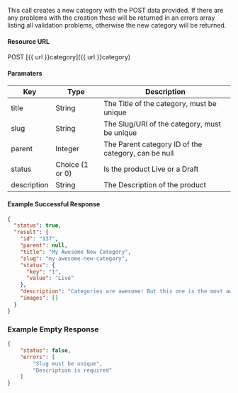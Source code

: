 <!--
@title POST category
@author Moltin Ltd
@description Creates a new category
@order 2.1

@sidebar 1
@family Category
@rate No
@auth Yes
@format JSON
@http POST
@version beta
-->
This call creates a new category with the POST data provided. If there are any problems with the creation these will be returned in an errors array listing all validation problems, otherwise the new category will be returned.


#### Resource URL
POST [{{ url }}category]({{ url }}category)


#### Paramaters
Key | Type | Description
--- | ---- | -----------
title | String | The Title of the category, must be unique
slug | String | The Slug/URI of the category, must be unique
parent | Integer | The Parent category ID of the category, can be null
status | Choice (1 or 0) | Is the product Live or a Draft
description | String | The Description of the product

<!--code-->
#### Example Successful Response
``` json
{
  "status": true,
  "result": {
    "id": "137",
    "parent": null,
    "title": "My Awesome New Category",
    "slug": "my-awesome-new-category",
    "status": {
      "key": "1",
      "value": "Live"
    },
    "description": "Categories are awesome! But this one is the most awesome, because it is new!",
    "images": []
  }
}
```


### Example Empty Response
``` json
{
    "status": false,
    "errors": [
        "Slug must be unique",
        "Description is required"
    ]
}
```
<!--/code-->